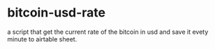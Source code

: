 # bitcoin-usd-rate
a script that get the current rate of the bitcoin in usd and save it evety minute to airtable sheet.
